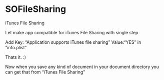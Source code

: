 # SOFileSharing

iTunes File Sharing

Let make app compatible for iTunes File Sharing with single step

Add Key: “Application supports iTunes file sharing” Value:“YES” in “info.plist”

Thats it. :)

Now when you save any kind of document in your document directory you can get that from “iTunes File Sharing”
